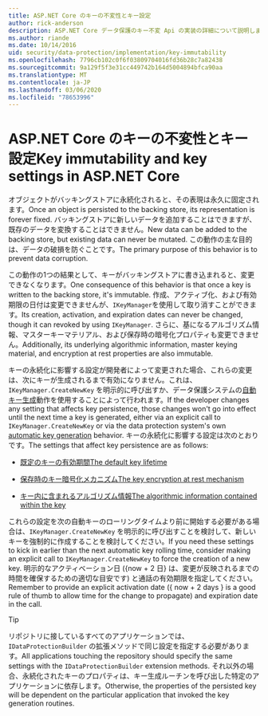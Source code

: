 ```yaml
---
title: ASP.NET Core のキーの不変性とキー設定
author: rick-anderson
description: ASP.NET Core データ保護のキー不変 Api の実装の詳細について説明します。
ms.author: riande
ms.date: 10/14/2016
uid: security/data-protection/implementation/key-immutability
ms.openlocfilehash: 7796cb102c0f6f03809704016fd36b28c7a82438
ms.sourcegitcommit: 9a129f5f3e31cc449742b164d5004894bfca90aa
ms.translationtype: MT
ms.contentlocale: ja-JP
ms.lasthandoff: 03/06/2020
ms.locfileid: "78653996"
---
```

# <a name="key-immutability-and-key-settings-in-aspnet-core"></a><span data-ttu-id="29044-103">ASP.NET Core のキーの不変性とキー設定</span><span class="sxs-lookup"><span data-stu-id="29044-103">Key immutability and key settings in ASP.NET Core</span></span>

<span data-ttu-id="29044-104">オブジェクトがバッキングストアに永続化されると、その表現は永久に固定されます。</span><span class="sxs-lookup"><span data-stu-id="29044-104">Once an object is persisted to the backing store, its representation is forever fixed.</span></span> <span data-ttu-id="29044-105">バッキングストアに新しいデータを追加することはできますが、既存のデータを変換することはできません。</span><span class="sxs-lookup"><span data-stu-id="29044-105">New data can be added to the backing store, but existing data can never be mutated.</span></span> <span data-ttu-id="29044-106">この動作の主な目的は、データの破損を防ぐことです。</span><span class="sxs-lookup"><span data-stu-id="29044-106">The primary purpose of this behavior is to prevent data corruption.</span></span>

<span data-ttu-id="29044-107">この動作の1つの結果として、キーがバッキングストアに書き込まれると、変更できなくなります。</span><span class="sxs-lookup"><span data-stu-id="29044-107">One consequence of this behavior is that once a key is written to the backing store, it's immutable.</span></span> <span data-ttu-id="29044-108">作成、アクティブ化、および有効期限の日付は変更できませんが、`IKeyManager`を使用して取り消すことができます。</span><span class="sxs-lookup"><span data-stu-id="29044-108">Its creation, activation, and expiration dates can never be changed, though it can revoked by using `IKeyManager`.</span></span> <span data-ttu-id="29044-109">さらに、基になるアルゴリズム情報、マスターキーマテリアル、および保存時の暗号化プロパティも変更できません。</span><span class="sxs-lookup"><span data-stu-id="29044-109">Additionally, its underlying algorithmic information, master keying material, and encryption at rest properties are also immutable.</span></span>

<span data-ttu-id="29044-110">キーの永続化に影響する設定が開発者によって変更された場合、これらの変更は、次にキーが生成されるまで有効になりません。これは、`IKeyManager.CreateNewKey` を明示的に呼び出すか、データ保護システムの[自動キー生成](xref:security/data-protection/implementation/key-management#data-protection-implementation-key-management)動作を使用することによって行われます。</span><span class="sxs-lookup"><span data-stu-id="29044-110">If the developer changes any setting that affects key persistence, those changes won't go into effect until the next time a key is generated, either via an explicit call to `IKeyManager.CreateNewKey` or via the data protection system's own [automatic key generation](xref:security/data-protection/implementation/key-management#data-protection-implementation-key-management) behavior.</span></span> <span data-ttu-id="29044-111">キーの永続化に影響する設定は次のとおりです。</span><span class="sxs-lookup"><span data-stu-id="29044-111">The settings that affect key persistence are as follows:</span></span>

* [<span data-ttu-id="29044-112">既定のキーの有効期間</span><span class="sxs-lookup"><span data-stu-id="29044-112">The default key lifetime</span></span>](xref:security/data-protection/implementation/key-management#data-protection-implementation-key-management)

* [<span data-ttu-id="29044-113">保存時のキー暗号化メカニズム</span><span class="sxs-lookup"><span data-stu-id="29044-113">The key encryption at rest mechanism</span></span>](xref:security/data-protection/implementation/key-encryption-at-rest)

* [<span data-ttu-id="29044-114">キー内に含まれるアルゴリズム情報</span><span class="sxs-lookup"><span data-stu-id="29044-114">The algorithmic information contained within the key</span></span>](xref:security/data-protection/configuration/overview#changing-algorithms-with-usecryptographicalgorithms)

<span data-ttu-id="29044-115">これらの設定を次の自動キーのローリングタイムより前に開始する必要がある場合は、`IKeyManager.CreateNewKey` を明示的に呼び出すことを検討して、新しいキーを強制的に作成することを検討してください。</span><span class="sxs-lookup"><span data-stu-id="29044-115">If you need these settings to kick in earlier than the next automatic key rolling time, consider making an explicit call to `IKeyManager.CreateNewKey` to force the creation of a new key.</span></span> <span data-ttu-id="29044-116">明示的なアクティベーション日 ({now + 2 日} は、変更が反映されるまでの時間を確保するための適切な目安です) と通話の有効期限を指定してください。</span><span class="sxs-lookup"><span data-stu-id="29044-116">Remember to provide an explicit activation date ({ now + 2 days } is a good rule of thumb to allow time for the change to propagate) and expiration date in the call.</span></span>

>[!TIP]
> <span data-ttu-id="29044-117">リポジトリに接しているすべてのアプリケーションでは、`IDataProtectionBuilder` の拡張メソッドで同じ設定を指定する必要があります。</span><span class="sxs-lookup"><span data-stu-id="29044-117">All applications touching the repository should specify the same settings with the `IDataProtectionBuilder` extension methods.</span></span> <span data-ttu-id="29044-118">それ以外の場合、永続化されたキーのプロパティは、キー生成ルーチンを呼び出した特定のアプリケーションに依存します。</span><span class="sxs-lookup"><span data-stu-id="29044-118">Otherwise, the properties of the persisted key will be dependent on the particular application that invoked the key generation routines.</span></span>
